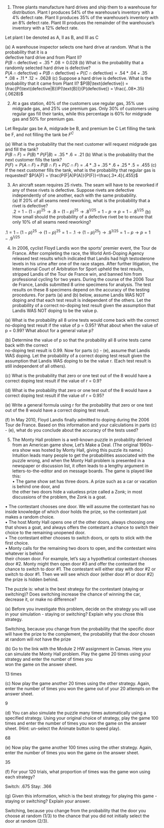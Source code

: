 1. Three plants manufacture hard drives and ship them to a warehouse for distribution. Plant I produces  54% of the warehouse’s inventory with a 4% defect rate. Plant II produces 35% of the warehouse’s inventory with an 8% defect rate. Plant III produces the remainder of the warehouse’s inventory with a 12% defect rate.  

Let plant I be denoted as A, II as B, and III as C

(a) A warehouse inspector selects one hard drive at random. What is the probability that it is a  
defective hard drive and from Plant II?  
$P(B\cap\text{defective}) = .35 * .08 = 0.028$
(b) What is the probability that a randomly selected hard drive is defective?  
$P(A\cap\text{defective})+P(B\cap\text{defective})+P(C\cap\text{defective}) = .54*.04+.35*.08+.11*.12=.0628$
(c) Suppose a hard drive is defective. What is the probability that it came from Plant II?
$P(B|\text{defective}) = \frac{P(\text{defective|B})P(\text{B})}{P(defective)} = \frac{..08*.35}{.0628}$ 

2. At a gas station, 40% of the customers use regular gas, 35% use midgrade gas, and 25% use premium gas. Only 30% of customers using regular gas fill their tanks, while this percentage is 60% for midgrade gas and 50% for premium gas.  

Let Regular gas be A, midgrade be B, and premium be C
Let filling the tank be F, and not filling the tank be $F^C$

(a) What is the probability that the next customer will request midgrade gas and fill the tank?  
$P(B\cap F)=P(B)*P(F|B)=.35*.6=.21$ 
(b) What is the probability that the next customer fills the tank?  
$P(F)=P(A\cap F)+P(B\cap F)+P(C\cap F)=.4*.3+.35*.6+.25*.5=.455$
(c) If the next customer fills the tank, what is the probability that regular gas is requested?
$P(A|F) = \frac{P(F|A)P(A)}{P(F)}=\frac{.3*.4}{.455}$

3. An aircraft seam requires 25 rivets. The seam will have to be reworked if any of these rivets is defective. Suppose rivets are defective independently of one another, each with the same probability.  
(a) If 20% of all seams need reworking, what is the probability that a rivet is defective?  
$.2=1-(1-p)^{25} \rightarrow.8=(1-p)^{25} \rightarrow.8^{1/25}=1-p\rightarrow p=1-.8^{1/25}$ 
(b) How small should the probability of a defective rivet be to ensure that only 10% of all seams need reworking?

$.1=1-(1-p)^{25} \rightarrow (1-p)^{25}=1-.1\rightarrow(1-p)^{25})\rightarrow.9^{1/25}=1-p\rightarrow p=1-.9^{1/25}$
 
4. In 2006, cyclist Floyd Landis won the sports’ premier event, the Tour de France. After completing the race, the World Anti-Doping Agency released test results which indicated that Landis had high testosterone levels in his urine after one of the race stages. After further litigation, the International Court of Arbitration for Sport upheld the test results, stripped Landis of the Tour de France win, and banned him from professional cycling for two years. During the course of the 2006 Tour de France, Landis submitted 8 urine specimens for analysis. The test results on these 8 specimens depend on the accuracy of the testing procedures. For parts (a) and (b) below, assume Landis WAS NOT doping and that each test result is independent of the others. Let the probability of a correct no-doping test result given the assumption that Landis WAS NOT doping to be the value p.  

(a) What is the probability all 8 urine tests would come back with the correct no-doping test result if the value of p = 0.95? What about when the value of p = 0.99? What about for a general value p?  

(b) Determine the value of p so that the probability all 8 urine tests came back with the correct  
no-doping test result is 0.99. Now for parts (c) - (e), assume that Landis WAS doping. Let the probability of a correct doping test result given the assumption that Landis WAS doping to be the value r. (Each test result is still independent of all others).  

(c) What is the probability that zero or one test out of the 8 would have a correct doping test result if the value of r = 0.9?  

(d) What is the probability that zero or one test out of the 8 would have a correct doping test result if the value of r = 0.95?  

(e) Write a general formula using r for the probability that zero or one test out of the 8 would have a correct doping test result.  

(f) In May 2010, Floyd Landis finally admitted to doping during the 2006 Tour de France. Based on this information and your calculations in parts (c) - (e), what do you conclude about the accuracy of the tests used?




5. The Monty Hall problem is a well-known puzzle in probability derived from an American game show, Let’s Make a Deal. (The original 1960s-era show was hosted by Monty Hall, giving this puzzle its name.) Intuition leads many people to get the probabilities associated with the puzzle wrong, and when the Monty Hall problem is presented in a newspaper or discussion list, it often leads to a lengthy argument in letters-to-the-editor and on message boards. The game is played like this:  
• The game show set has three doors. A prize such as a car or vacation is behind one door, and  
the other two doors hide a valueless prize called a Zonk; in most discussions of the problem, the 
Zonk is a goat.  

• The contestant chooses one door. We will assume the contestant has no inside knowledge of which door holds the prize, so the contestant just makes a random choice.  
• The host Monty Hall opens one of the other doors, always choosing one that shows a goat, and always offers the contestant a chance to switch their choice to the remaining unopened door.  
• The contestant either chooses to switch doors, or opts to stick with the first choice.  
• Monty calls for the remaining two doors to open, and the contestant wins whatever is behind  
their chosen door.  For example, let’s say a hypothetical contestant chooses door #2. Monty might then open door #3 and offer the contestant the chance to switch to door #1. The contestant will either stay with door #2 or switch to door #1. Then we will see which door (either door #1 or door #2) the prize is hidden behind.  

The puzzle is: what is the best strategy for the contestant (staying or switching)? Does switching increase the chance of winning the car, decrease it, or make no difference?  

(a) Before you investigate this problem, decide on the strategy you will use in your simulation - 
staying or switching? Explain why you chose this strategy.  

Switching, because you change from the probability that the specific door will have the prize to the complement, the probability that the door chosen at random will *not* have the prize

(b) Go to the link with the Module 2 HW assignment in Canvas. Here you can simulate the Monty 
Hall problem. Play the game 20 times using your strategy and enter the number of times you  
won the game on the answer sheet.  

13 times

(c) Now play the game another 20 times using the other strategy. Again, enter the number of times you won the game out of your 20 attempts on the answer sheet.  

9

(d) You can also simulate the puzzle many times automatically using a specified strategy. Using your original choice of strategy, play the game 100 times and enter the number of times you won the game on the answer sheet. (Hint: un-select the Animate button to speed play).  

68

(e) Now play the game another 100 times using the other strategy. Again, enter the number of times you won the game on the answer sheet.  

35

(f) For your 120 trials, what proportion of times was the game won using each strategy?  

Switch: .675
Stay: .366

(g) Given this information, which is the best strategy for playing this game - staying or switching?  Explain your answer.

Switching, because you change from the probability that the door you choose at random (1/3) to the chance that you did not initially select the door at random (2/3). 